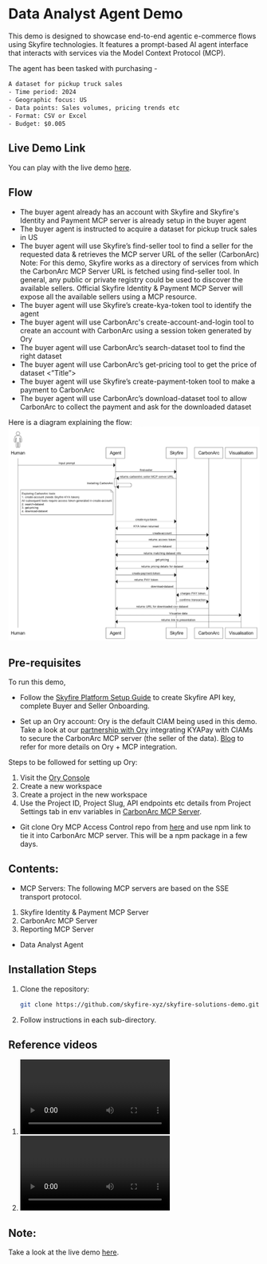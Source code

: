 # Data Analyst Agent Demo

This demo is designed to showcase end-to-end agentic e-commerce flows using Skyfire technologies. It features a prompt-based AI agent interface that interacts with services via the Model Context Protocol (MCP).

The agent has been tasked with purchasing -
```
A dataset for pickup truck sales
- Time period: 2024
- Geographic focus: US
- Data points: Sales volumes, pricing trends etc
- Format: CSV or Excel
- Budget: $0.005
```

## Live Demo Link
You can play with the live demo [here](https://data-analyst-agent-demo-74464367970.us-central1.run.app).

## Flow

- The buyer agent already has an account with Skyfire and Skyfire's Identity and Payment MCP server is already setup in the buyer agent
- The buyer agent is instructed to acquire a dataset for pickup truck sales in US
- The buyer agent will use Skyfire’s find-seller tool to find a seller for the requested data & retrieves the MCP server URL of the seller (CarbonArc)
Note: 
For this demo, Skyfire works as a directory of services from which the CarbonArc MCP Server URL is fetched using find-seller tool. In general, any public or private registry could be used to discover the available sellers. Official Skyfire Identity & Payment MCP Server will expose all the available sellers using a MCP resource.
- The buyer agent will use Skyfire’s create-kya-token tool to identify the agent
- The buyer agent will use CarbonArc's create-account-and-login tool to create an account with CarbonArc using a session token generated by Ory
- The buyer agent will use CarbonArc’s search-dataset tool to find the right dataset
- The buyer agent will use CarbonArc’s get-pricing tool to get the price of dataset <”Title”>
- The buyer agent will use Skyfire’s create-payment-token tool to make a payment to CarbonArc
- The buyer agent will use CarbonArc’s download-dataset tool to allow CarbonArc to collect the payment and ask for the downloaded dataset

Here is a diagram explaining the flow:
![WebSequence Flow Diagram](https://github.com/skyfire-xyz/skyfire-solutions-demo/blob/main/static/images/websequence_flow_diagram.png?raw=true)

## Pre-requisites

To run this demo, 
- Follow the [Skyfire Platform Setup Guide](https://docs.skyfire.xyz/docs/introduction) to create Skyfire API key, complete Buyer and Seller Onboarding.

- Set up an Ory account: 
Ory is the default CIAM being used in this demo. Take a look at our [partnership with Ory](https://www.ory.sh/blog/enabling-the-agentic-economy-with-ory-and-skyfire) integrating KYAPay with CIAMs to secure the CarbonArc MCP server (the seller of the data).
[Blog](https://www.ory.sh/blog/agentic-ai-security-mcp-oauth) to refer for more details on Ory + MCP integration.

Steps to be followed for setting up Ory:
1. Visit the [Ory Console](https://console.ory.sh)
2. Create a new workspace
3. Create a project in the new workspace
4. Use the Project ID, Project Slug, API endpoints etc details from Project Settings tab in env variables in [CarbonArc MCP Server](https://github.com/skyfire-xyz/skyfire-solutions-demo/tree/main/mcp-servers/carbonarc-seller-server).

- Git clone Ory MCP Access Control repo from [here](https://github.com/jhickmanit/mcp-access-control) and use npm link to tie it into CarbonArc MCP server. This will be a npm package in a few days. 

## Contents: 

- MCP Servers:
The following MCP servers are based on the SSE transport protocol.
1. Skyfire Identity & Payment MCP Server
2. CarbonArc MCP Server
3. Reporting MCP Server

- Data Analyst Agent

## Installation Steps

1.  Clone the repository:
    ```bash
    git clone https://github.com/skyfire-xyz/skyfire-solutions-demo.git
    ```
2. Follow instructions in each sub-directory.

## Reference videos
1. ![Skyfire setup](https://github.com/skyfire-xyz/skyfire-solutions-demo/blob/main/static/videos/skyfire_setup.mov)
2. ![Ory setup](https://github.com/skyfire-xyz/skyfire-solutions-demo/blob/main/static/videos/ory_setup.mov)


## Note:
Take a look at the live demo [here](https://data-analyst-agent-demo-74464367970.us-central1.run.app).
